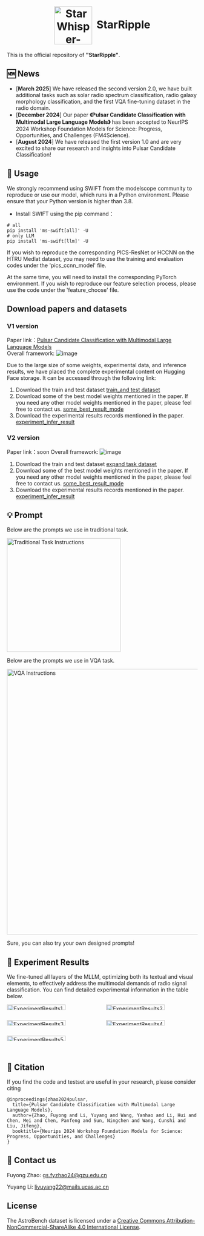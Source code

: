 <h1 align="center"> <img src="https://github.com/ACMISLab/StarWhisper-Pulsar/blob/main/images/StarRipple.png" alt="StarWhisper-Pulsar Logo" style="width: 100px; height: auto; vertical-align: middle; margin-right: 5px;"> StarRipple </h1>

This is the official repository of **"StarRipple"**.

## 🆕 News
- \[**March 2025**\] We have released the second version 2.0, we have built additional tasks such as solar radio spectrum classification, radio galaxy morphology classification, and the first VQA fine-tuning dataset in the radio domain.
- \[**December 2024**\] Our paper **《Pulsar Candidate Classification with Multimodal Large Language Models》** has been accepted to NeurIPS 2024 Workshop Foundation Models for Science: Progress, Opportunities, and Challenges (FM4Science).
- \[**August 2024**\] We have released the first version 1.0 and are very excited to share our research and insights into Pulsar Candidate Classification!

## 🚀 Usage
We strongly recommend using SWIFT from the modelscope community to reproduce or use our model, which runs in a Python environment. Please ensure that your Python version is higher than 3.8.

- Install SWIFT using the pip command：

```shell
# all
pip install 'ms-swift[all]' -U
# only LLM
pip install 'ms-swift[llm]' -U
```

If you wish to reproduce the corresponding PICS-ResNet or HCCNN on the HTRU Medlat dataset, you may need to use the training and evaluation codes under the 'pics_ccnn_model' file. 

At the same time, you will need to install the corresponding PyTorch environment. If you wish to reproduce our feature selection process, please use the code under the 'feature_choose' file.

## Download papers and datasets
### V1 version
Paper link：[Pulsar Candidate Classification with Multimodal Large Language Models](https://openreview.net/pdf?id=8SKgWpZiDL)<br>
Overall framework:
![image](https://github.com/ACMISLab/StarWhisper-Pulsar/blob/main/images/framework.png)

Due to the large size of some weights, experimental data, and inference results, we have placed the complete experimental content on Hugging Face storage. It can be accessed through the following link:
1) Download the train and test dataset [train_and test dataset](https://huggingface.co/zfy1041264242/StarWhisper-Pulsar/tree/main/train_test_data)<br>
2) Download some of the best model weights mentioned in the paper. If you need any other model weights mentioned in the paper, please feel free to contact us. [some_best_result_mode](https://huggingface.co/zfy1041264242/StarWhisper-Pulsar/tree/main/some_best_result_mode)<br>
3) Download the experimental results records mentioned in the paper. [experiment_infer_result](https://huggingface.co/zfy1041264242/StarWhisper-Pulsar/tree/main/experiment_infer_result)<br>

### V2 version
Paper link：soon
Overall framework:
![image](https://github.com/ACMISLab/StarWhisper-Pulsar/blob/main/images/framework_v2.png)
1) Download the train and test dataset [expand task dataset](https://pan.baidu.com/s/1KjD38mpLVhXfck9U4VslBA?pwd=q7n1)<br>
2) Download some of the best model weights mentioned in the paper. If you need any other model weights mentioned in the paper, please feel free to contact us. [some_best_result_mode](https://pan.baidu.com/s/1R4q4mV8KPgBMp_Ileu5M1w?pwd=ghdr)<br>
3) Download the experimental results records mentioned in the paper. [experiment_infer_result](https://pan.baidu.com/s/1R4q4mV8KPgBMp_Ileu5M1w?pwd=ghdr)<br>


## 💡 Prompt
Below are the prompts we use in traditional task.

<img src="https://github.com/ACMISLab/StarWhisper-Pulsar/blob/main/images/tra_instructions.png" alt="Traditional Task Instructions" style="width: 300px; height: auto; vertical-align: middle; margin-right: 5px;">

Below are the prompts we use in VQA task.

<img src="https://github.com/ACMISLab/StarWhisper-Pulsar/blob/main/images/vqa_instructions.png" alt="VQA Instructions" style="width: 700px; height: auto; vertical-align: middle; margin-right: 5px;">

Sure, you can also try your own designed prompts!

##  📖 Experiment Results
We fine-tuned all layers of the MLLM, optimizing both its textual and visual elements, to effectively address the multimodal demands of radio signal classification.  You can find detailed experimental information in the table below.

<div style="display: flex; flex-wrap: wrap; justify-content: space-between;">
    <div style="flex: 0 0 48%; margin-bottom: 20px;">
        <img src="https://github.com/ACMISLab/StarWhisper-Pulsar/blob/main/images/ExperimentResults1.png" alt="ExperimentResults1" style="width: 80%; height: auto;">
    </div>
    <div style="flex: 0 0 48%; margin-bottom: 20px;">
        <img src="https://github.com/ACMISLab/StarWhisper-Pulsar/blob/main/images/ExperimentResults2.png" alt="ExperimentResults2" style="width: 80%; height: auto;">
    </div>
    <div style="flex: 0 0 48%; margin-bottom: 20px;">
        <img src="https://github.com/ACMISLab/StarWhisper-Pulsar/blob/main/images/ExperimentResults3.jpeg" alt="ExperimentResults3" style="width: 80%; height: auto;">
    </div>
    <div style="flex: 0 0 48%; margin-bottom: 20px;">
        <img src="https://github.com/ACMISLab/StarWhisper-Pulsar/blob/main/images/ExperimentResults4.jpeg" alt="ExperimentResults4" style="width: 80%; height: auto;">
    </div>
    <div style="flex: 0 0 48%; margin-bottom: 20px;">
        <img src="https://github.com/ACMISLab/StarWhisper-Pulsar/blob/main/images/ExperimentResults5.jpeg" alt="ExperimentResults5" style="width: 80%; height: auto;">
    </div>
</div>


## 🤗 Citation
If you find the code and testset are useful in your research, please consider citing
```
@inproceedings{zhao2024pulsar,
  title={Pulsar Candidate Classification with Multimodal Large Language Models},
  author={Zhao, Fuyong and Li, Yuyang and Wang, Yanhao and Li, Hui and Chen, Mei and Chen, Panfeng and Sun, Ningchen and Wang, Cunshi and Liu, Jifeng},
  booktitle={Neurips 2024 Workshop Foundation Models for Science: Progress, Opportunities, and Challenges}
}
```
## 🤗 Contact us
Fuyong Zhao: gs.fyzhao24@gzu.edu.cn

Yuyang Li: liyuyang22@mails.ucas.ac.cn

## License
The AstroBench dataset is licensed under a [Creative Commons Attribution-NonCommercial-ShareAlike 4.0 International License](http://creativecommons.org/licenses/by-nc-sa/4.0/).

